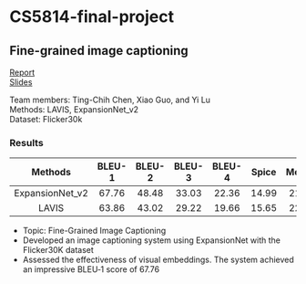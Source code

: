 # CS5814-final-project  
## Fine-grained image captioning  

[Report](https://github.com/ting-chih/CS5814-final-project/blob/main/final%20DL%20report.pdf)  
[Slides](https://github.com/ting-chih/CS5814-final-project/blob/main/Fine-grained%20image%20captioning.pdf)  

Team members: Ting-Chih Chen, Xiao Guo, and Yi Lu  
Methods: LAVIS, ExpansionNet_v2  
Dataset: Flicker30k  

### Results  
| Methods | BLEU-1 | BLEU-2 | BLEU-3 | BLEU-4 | Spice | Meteor | Rouge | Cider |
| :---:   | :---:  | :---:  | :---:  | :---:  | :---: | :---:  | :---: | :---: |
| ExpansionNet_v2 | 67.76 | 48.48 | 33.03 | 22.36 | 14.99 | 21.92 | 46.06 | 38.34 | 
| LAVIS | 63.86 | 43.02 | 29.22 | 19.66 | 15.65 | 22.01 | 38.87 | 42.9 | 

* Topic: Fine-Grained Image Captioning  
* Developed an image captioning system using ExpansionNet with the Flicker30K dataset  
* Assessed the effectiveness of visual embeddings. The system achieved an impressive BLEU‑1 score of 67.76  
